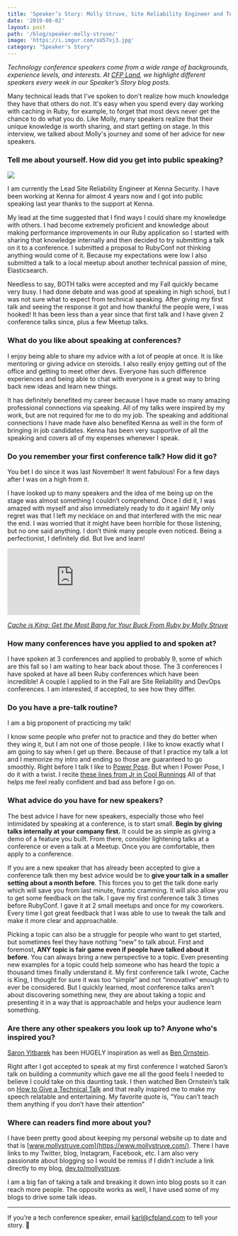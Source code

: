 ```yaml
---
title: 'Speaker’s Story: Molly Struve, Site Reliability Engineer and Technical Speaker'
date: '2019-08-02'
layout: post
path: '/blog/speaker-molly-struve/'
image: 'https://i.imgur.com/sU57xj3.jpg'
category: "Speaker's Story"
---
```


_Technology conference speakers come from a wide range of backgrounds,
experience levels, and interests. At [CFP Land](https://www.cfpland.com/), we
highlight different speakers every week in our Speaker’s Story blog posts._

Many technical leads that I've spoken to don't realize how much knowledge they have that others do not. It's easy when you
spend every day working with caching in Ruby, for example, to forget that most devs never get the chance to do what you do.
Like Molly, many speakers realize that their unique knowledge is worth sharing, and start getting on stage. In this interview,
we talked about Molly's journey and some of her advice for new speakers.

<!--more-->

### Tell me about yourself. How did you get into public speaking?

<img src="https://i.imgur.com/sU57xj3.jpg" class="right" />

I am currently the Lead Site Reliability Engineer at Kenna Security. I have been working at Kenna for almost 4 years now and I got into public speaking last year thanks to the support at Kenna.

My lead at the time suggested that I find ways I could share my knowledge with others. I had become extremely proficient and knowledge about making performance improvements in our Ruby application so I started with sharing that knowledge internally and then decided to try submitting a talk on it to a conference. I submitted a proposal to RubyConf not thinking anything would come of it. Because my expectations were low I also submitted a talk to a local meetup about another technical passion of mine, Elasticsearch.

Needless to say, BOTH talks were accepted and my Fall quickly became very busy. I had done debate and was good at speaking in high school, but I was not sure what to expect from technical speaking. After giving my first talk and seeing the response it got and how thankful the people were, I was hooked! It has been less than a year since that first talk and I have given 2 conference talks since, plus a few Meetup talks.

### What do you like about speaking at conferences?

I enjoy being able to share my advice with a lot of people at once. It is like mentoring or giving advice on steroids. I also really enjoy getting out of the office and getting to meet other devs. Everyone has such difference experiences and being able to chat with everyone is a great way to bring back new ideas and learn new things.

It has definitely benefited my career because I have made so many amazing professional connections via speaking. All of my talks were inspired by my work, but are not required for me to do my job. The speaking and additional connections I have made have also benefited Kenna as well in the form of bringing in job candidates. Kenna has been very supportive of all the speaking and covers all of my expenses whenever I speak.

### Do you remember your first conference talk? How did it go?

You bet I do since it was last November! It went fabulous! For a few days after I was on a high from it.

I have looked up to many speakers and the idea of me being up on the stage was almost something I couldn’t comprehend. Once I did it, I was amazed with myself and also immediately ready to do it again! My only regret was that I left my necklace on and that interfered with the mic near the end. I was worried that it might have been horrible for those listening, but no one said anything. I don’t think many people even noticed. Being a perfectionist, I definitely did. But live and learn!

<div class='embed-container'><iframe src='https://www.youtube.com/embed/vEi-vYcyTT8' frameborder='0' allowfullscreen></iframe></div>

_[Cache is King: Get the Most Bang for Your Buck From Ruby by Molly Struve](http://confreaks.tv/videos/rubyconf2018-cache-is-king-get-the-most-bang-for-your-buck-from-ruby)_

### How many conferences have you applied to and spoken at?

I have spoken at 3 conferences and applied to probably 9, some of which are this fall so I am waiting to hear back about those. The 3 conferences I have spoked at have all been Ruby conferences which have been incredible! A couple I applied to in the Fall are Site Reliability and DevOps conferences. I am interested, if accepted, to see how they differ.

### Do you have a pre-talk routine?

I am a big proponent of practicing my talk!

I know some people who prefer not to practice and they do better when they wing it, but I am not one of those people. I like to know exactly what I am going to say when I get up there. Because of that I practice my talk a lot and I memorize my intro and ending so those are guaranteed to go smoothly. Right before I talk I like to [Power Pose](https://www.ted.com/talks/amy_cuddy_your_body_language_shapes_who_you_are?language=en). But when I Power Pose, I do it with a twist. I recite [these lines from Jr in Cool Runnings](https://www.youtube.com/watch?v=7zFHkBQBg-4) All of that helps me feel really confident and bad ass before I go on.

### What advice do you have for new speakers?

The best advice I have for new speakers, especially those who feel intimidated by speaking at a conference, is to start small. **Begin by giving talks internally at your company first.** It could be as simple as giving a demo of a feature you built. From there, consider lightening talks at a conference or even a talk at a Meetup. Once you are comfortable, then apply to a conference.

If you are a new speaker that has already been accepted to give a conference talk then my best advice would be to **give your talk in a smaller setting about a month before**. This forces you to get the talk done early which will save you from last minute, frantic cramming. It will also allow you to get some feedback on the talk. I gave my first conference talk 3 times before RubyConf. I gave it at 2 small meetups and once for my coworkers. Every time I got great feedback that I was able to use to tweak the talk and make it more clear and approachable.

Picking a topic can also be a struggle for people who want to get started, but sometimes feel they have nothing “new” to talk about. First and foremost, **ANY topic is fair game even if people have talked about it before**. You can always bring a new perspective to a topic. Even presenting new examples for a topic could help someone who has heard the topic a thousand times finally understand it. My first conference talk I wrote, Cache is King, I thought for sure it was too “simple” and not “innovative” enough to ever be considered. But I quickly learned, most conference talks aren’t about discovering something new, they are about taking a topic and presenting it in a way that is approachable and helps your audience learn something.

### Are there any other speakers you look up to? Anyone who's inspired you?

[Saron Yitbarek](https://twitter.com/saronyitbarek) has been HUGELY inspiration as well as [Ben Ornstein](https://twitter.com/r00k).

Right after I got accepted to speak at my first conference I watched Saron’s talk on building a community which gave me all the good feels I needed to believe I could take on this daunting task. I then watched Ben Ornstein’s talk on [How to Give a Technical Talk](https://www.youtube.com/watch?v=l9JXH7JPjR4) and that really inspired me to make my speech relatable and entertaining. My favorite quote is, “You can’t teach them anything if you don’t have their attention”

### Where can readers find more about you?

I have been pretty good about keeping my personal website up to date and that is [www.mollystruve.com](https://www.mollystruve.com/). There I have links to my Twitter, blog, Instagram, Facebook, etc. I am also very passionate about blogging so I would be remiss if I didn’t include a link directly to my blog, [dev.to/mollystruve](https://dev.to/molly_struve).

I am a big fan of taking a talk and breaking it down into blog posts so it can reach more people. The opposite works as well, I have used some of my blogs to drive some talk ideas.

---

If you’re a tech conference speaker, email [karl@cfpland.com](mailto:karl@cfpland.com) to tell your story. 💌
